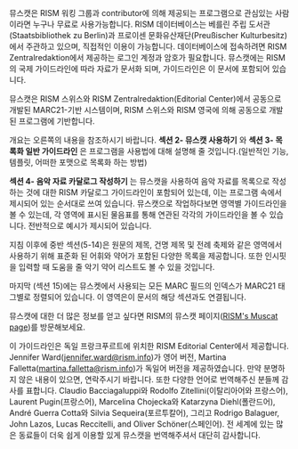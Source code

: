 뮤스캣은 RISM 워킹 그룹과 contributor에 의해 제공되는 프로그램으로 관심있는 사람이라면 누구나 무료로 사용가능합니다. RISM 데이터베이스는 베를린 주립 도서관(Staatsbibliothek zu Berlin)과  프로이센 문화유산재단(Preußischer Kulturbesitz)에서 주관하고 있으며, 직접적인 이용이 가능합니다. 데이터베이스에 접속하려면 RISM Zentralredaktion에서 제공하는 로그인 계정과 암호가 필요합니다. 뮤스캣에는 RISM의 국제 가이드라인에 따라 자료가 문서화 되며, 가이드라인은 이 문서에 포함되어 있습니다.

뮤스캣은 RISM 스위스와 RISM Zentralredaktion(Editorial Center)에서 공동으로 개발된 MARC21-기반 시스템이며, RISM 스위스와 RISM 영국에 의해 공동으로 개발된 프로그램에 기반합니다.

개요는 오른쪽의 내용을 참조하시기 바랍니다. **섹션 2- 뮤스캣 사용하기** 와 **섹션 3- 목록화 일반 가이드라인** 은 프로그램을 사용법에 대해 설명해 줄 것입니다.(일반적인 기능, 템플릿, 어떠한 포맷으로 목록화 하는 방법)

**섹션 4- 음악 자료 카달로그 작성하기** 는 뮤스캣을 사용하여 음악 자료를 목록으로 작성하는 것에 대한 RISM 카달로그 가이드라인이 포함되어 있는데, 이는 프로그램 속에서 제시되어 있는 순서대로 쓰여 있습니다. 뮤스캣으로 작업하다보면 영역별 가이드라인을 볼 수 있는데, 각 영역에 표시된 물음표를 통해 연관된 각각의 가이드라인을 볼 수 있습니다. 전반적으로 예시가 제시되어 있습니다.  

지침 이후에 중반 섹션(5-14)은 원문의 제목, 건명 제목 및 전례 축제와 같은 영역에서 사용하기 위해 표준화 된 어휘와 약어가 포함된 다양한 목록을 제공합니다. 또한 인시핏을 입력할 때 도움을 줄 악기 약어 리스트도 볼 수 있을 것입니다.

마지막 (섹션 15)에는 뮤스켓에서 사용되는 모든 MARC 필드의 인덱스가 MARC21 태그별로 정렬되어 있습니다. 이 영역은이 문서의 해당 섹션과도 연결됩니다.

뮤스캣에 대한 더 많은 정보를 얻고 싶다면 RISM의 뮤스캣 페이지([RISM's Muscat page](https://rism.info/community/muscat.html))를 방문해보세요.

이 가이드라인은 독일 프랑크푸르트에 위치한 RISM Editorial Center에서 제공합니다. Jennifer Ward(jennifer.ward@rism.info)가 영어 버전, Martina Falletta(martina.falletta@rism.info)가 독일어 버전을 제공하였습니다. 만약 분명하지 않은 내용이 있으면, 연락주시기 바랍니다. 또한 다양한 언어로 번역해주신 분들께 감사를 표합니다. Claudio Bacciagaluppi와 Rodolfo Zitellini(이탈리아어와 프랑스어), Laurent Pugin(프랑스어), Marcelina Chojecka와 Katarzyna Diehl(폴란드어), André Guerra Cotta와 Silvia Sequeira(포르투칼어), 그리고 Rodrigo Balaguer, John Lazos, Lucas Reccitelli, and Oliver Schöner(스페인어). 전 세계에 있는 많은 동료들이 더욱 쉽게 이용할 있게 뮤스캣을 번역해주셔서 대단히 감사합니다.
